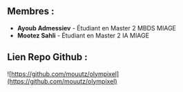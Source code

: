 
## Membres :
- **Ayoub Admessiev** - Étudiant en Master 2 MBDS MIAGE
- **Mootez Sahli** - Étudiant en Master 2 IA MIAGE

## Lien Repo Github  :
 ![https://github.com/mouutz/olympixel](https://github.com/mouutz/olympixel)

